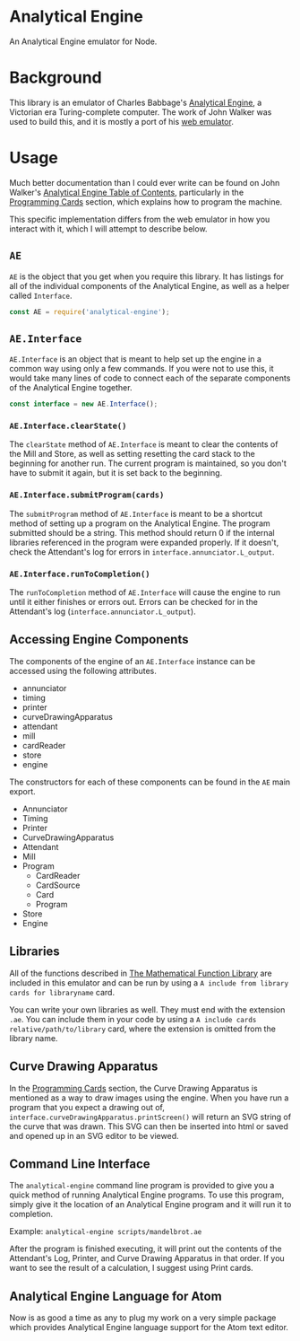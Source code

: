 # Analytical Engine

An Analytical Engine emulator for Node.

# Background

This library is an emulator of Charles Babbage's [Analytical Engine](https://en.wikipedia.org/wiki/Analytical_Engine), a Victorian era Turing-complete computer. The work of John Walker was used to build this, and it is mostly a port of his [web emulator](http://fourmilab.ch/babbage/emulator.html).

# Usage

Much better documentation than I could ever write can be found on John Walker's [Analytical Engine Table of Contents](http://fourmilab.ch/babbage/contents.html), particularly in the [Programming Cards](http://fourmilab.ch/babbage/cards.html) section, which explains how to program the machine.

This specific implementation differs from the web emulator in how you interact with it, which I will attempt to describe below.

## `AE`

`AE` is the object that you get when you require this library. It has listings for all of the individual components of the Analytical Engine, as well as a helper called `Interface`.

```js
const AE = require('analytical-engine');
```

## `AE.Interface`

`AE.Interface` is an object that is meant to help set up the engine in a common way using only a few commands. If you were not to use this, it would take many lines of code to connect each of the separate components of the Analytical Engine together.

```js
const interface = new AE.Interface();
```

### `AE.Interface.clearState()`

The `clearState` method of `AE.Interface` is meant to clear the contents of the Mill and Store, as well as setting resetting the card stack to the beginning for another run. The current program is maintained, so you don't have to submit it again, but it is set back to the beginning.

### `AE.Interface.submitProgram(cards)`

The `submitProgram` method of `AE.Interface` is meant to be a shortcut method of setting up a program on the Analytical Engine. The program submitted should be a string. This method should return 0 if the internal libraries referenced in the program were expanded properly. If it doesn't, check the Attendant's log for errors in `interface.annunciator.L_output`.

### `AE.Interface.runToCompletion()`

The `runToCompletion` method of `AE.Interface` will cause the engine to run until it either finishes or errors out. Errors can be checked for in the Attendant's log (`interface.annunciator.L_output`).

## Accessing Engine Components

The components of the engine of an `AE.Interface` instance can be accessed using the following attributes.

* annunciator
* timing
* printer
* curveDrawingApparatus
* attendant
* mill
* cardReader
* store
* engine

The constructors for each of these components can be found in the `AE` main export.

* Annunciator
* Timing
* Printer
* CurveDrawingApparatus
* Attendant
* Mill
* Program
	* CardReader
	* CardSource
	* Card
	* Program
* Store
* Engine

## Libraries

All of the functions described in [The Mathematical Function Library](http://fourmilab.ch/babbage/library.html) are included in this emulator and can be run by using a `A include from library cards for libraryname` card.

You can write your own libraries as well. They must end with the extension `.ae`. You can include them in your code by using a `A include cards relative/path/to/library` card, where the extension is omitted from the library name.

## Curve Drawing Apparatus

In the [Programming Cards](http://fourmilab.ch/babbage/cards.html) section, the Curve Drawing Apparatus is mentioned as a way to draw images using the engine. When you have run a program that you expect a drawing out of, `interface.curveDrawingApparatus.printScreen()` will return an SVG string of the curve that was drawn. This SVG can then be inserted into html or saved and opened up in an SVG editor to be viewed.

## Command Line Interface

The `analytical-engine` command line program is provided to give you a quick method of running Analytical Engine programs. To use this program, simply give it the location of an Analytical Engine program and it will run it to completion.

Example: `analytical-engine scripts/mandelbrot.ae`

After the program is finished executing, it will print out the contents of the Attendant's Log, Printer, and Curve Drawing Apparatus in that order. If you want to see the result of a calculation, I suggest using Print cards.

## Analytical Engine Language for Atom

Now is as good a time as any to plug my work on a very simple package which provides Analytical Engine language support for the Atom text editor.

